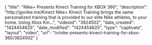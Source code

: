 {
    "title": "Nike+ Presents Kinect Training for XBOX 360",
    "description": "http:\/\/gonike.me\/Kinect Nike+ Kinect Training brings the same personalized training that is provided to our elite Nike athletes, to your home. Using Xbox Kin...",
    "videoid": "3824502",
    "date_created": "1424454625",
    "date_modified": "1424454625",
    "type": "captivate",
    "layout": "video",
    "url": "\/v\/nike-presents-kinect-training-for-xbox-360\/3824502"
}